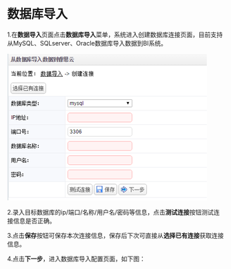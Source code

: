 # 数据库导入


1.在**数据导入**页面点击**数据库导入**菜单，系统进入创建数据库连接页面，目前支持从MySQL、SQLserver、Oracle数据库导入数据到BI系统。

![创建连接](QQ图片20161206211237.png)

2.录入目标数据库的ip/端口/名称/用户名/密码等信息，点击**测试连接**按钮测试连接信息是否正确。

3.点击**保存**按钮可保存本次连接信息，保存后下次可直接从**选择已有连接**获取连接信息。

4.点击**下一步**，进入数据库导入配置页面，如下图：